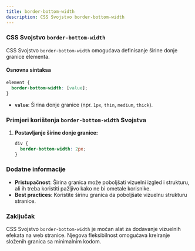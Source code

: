 ```yaml
---
title: border-bottom-width
description: CSS Svojstvo border-bottom-width
---
```


### CSS Svojstvo `border-bottom-width`

CSS Svojstvo `border-bottom-width` omogućava definisanje širine donje granice elementa.

#### Osnovna sintaksa

```css
element {
  border-bottom-width: [value];
}
```

- **`value`**: Širina donje granice (npr. `1px`, `thin`, `medium`, `thick`).

### Primjeri korištenja `border-bottom-width` Svojstva

1. **Postavljanje širine donje granice:**

   ```css
   div {
     border-bottom-width: 2px;
   }
   ```

### Dodatne informacije

- **Pristupačnost**: Širina granica može poboljšati vizuelni izgled i strukturu, ali ih treba koristiti pažljivo kako ne bi ometale korisnike.
- **Best practices**: Koristite širinu granica da poboljšate vizuelnu strukturu stranice.

### Zaključak

CSS Svojstvo `border-bottom-width` je moćan alat za dodavanje vizuelnih efekata na web stranice. Njegova fleksibilnost omogućava kreiranje složenih granica sa minimalnim kodom.
